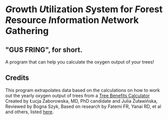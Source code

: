 # <i><b>G</b></i>rowth <i><b>U</b></i>tilization <i><b>S</b></i>ystem for <i><b>F</b></i>orest <i><b>R</b></i>esource <i><b>I</b></i>nformation <i><b>N</b></i>etwork <i><b>G</b></i>athering
## "GUS FRING", for short.
A program that can help you calculate the oxygen output of your trees!

## Credits
This program extrapolates data based on the calculations on how to work out the yearly oxygen output of trees from a [Tree Benefits Calculator](https://www.omnicalculator.com/ecology/tree-benefits) Created by Łucja Zaborowska, MD, PhD candidate and Julia Żuławińska, Reviewed by Bogna Szyk, Based on research by Fatemi FR, Yanai RD, et al and others, listed [here](https://www.omnicalculator.com/ecology/tree-benefits).
